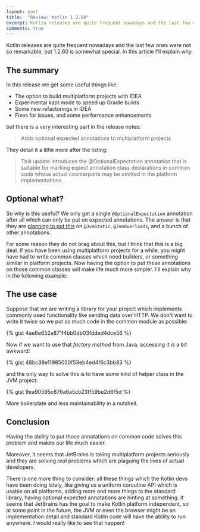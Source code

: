 ```yaml
---
layout: post
title:  "Review: Kotlin 1.2.60"
excerpt: Kotlin releases are quite frequent nowadays and the last few ones were not so remarkable, but 1.2.60 is somewhat special. In this article I'll explain why.
comments: true
---
```

<div id="tldr">
Kotlin releases are quite frequent nowadays and the last few ones were not so remarkable, but 1.2.60 is somewhat special.
In this article I'll explain why.
</div>

## The summary

In this release we get some useful things like:

- The option to build multiplatform projects with IDEA
- Experimental kapt mode to speed up Gradle builds
- Some new refactorings in IDEA
- Fixes for issues, and some performance enhancements

but there is a very interesting part in the release notes:

> Adds optional expected annotations to multiplatform projects

They detail it a little more after the listing:

> This update introduces the @OptionalExpectation annotation that is suitable for marking expect annotation class declarations in common code
> whose actual counterparts may be omitted in the platform implementations.

## Optional what?

So why is this useful? We only get a single `@OptionalExpectation` annotation after all which can only be put on
expected annotations. The answer is that they are [planning to put this](https://youtrack.jetbrains.com/issue/KT-24478)
on `@JvmStatic`, `@JvmOverloads`, and a bunch of other annotations.

For some reason they do not brag about this, but I think that this is a big deal. If you have been using multiplatform
projects for a while, you might have had to write common classes which need builders, or something similar in
platform projects. Now having the option to put these annotations on those common classes will make life much more simpler.
I'll explain why in the following example:

## The use case

Suppose that we are writing a library for your project which implements commonly used functionality like sending data over HTTP. 
We don't want to write it twice so we put as much code in the common module as possible:

{% gist 4ae6e652a871f4bb0db03fdded4dce56 %}

Now if we want to use that *factory method* from Java, accessing it is a bit awkward:

{% gist 48bc38e11985050f53eb4ed4f6c3bb83 %}

and the only way to solve this is to have some kind of helper class in the JVM project:

{% gist 9ea90595c876a6a5cb23ff59be2d6f5d %}

More boilerplate and less maintainability in a nutshell.

## Conclusion

Having the ability to put those annotations on common code solves this problem and makes our life much easier.

Moreover, it seems that JetBrains is taking multiplatform projects seriously and they are solving *real* problems which
are plaguing the lives of actual developers.

There is one more thing to consider: all these things which the Kotlin devs have been doing lately, like giving us
a uniform coroutine API which is usable on all platforms, adding more and more things to the standard library,
having optional expected annotations are hinting at something. It seems that JetBrains has the goal to make Kotlin 
platform independent, so at some point in the future, the JVM or even the browser might be an implementation detail
and standard Kotlin code will have the ability to run anywhere. I would really like to see that happen!
